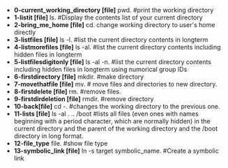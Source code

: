- **0-current_working_directory [file]**
 pwd. #print the working directory
- **1-listit [file]**
 ls. #Display the contents list of your current directory
- **2-bring_me_home [file]**
cd. change working directory to user's home directly
- **3-listfiles [file]**
ls -l. #list the current directory contents in longterm
- **4-listmorefiles [file]**
ls -al. #list the current directory contents including hidden files in longterm
- **5-listfilesdigitonly [file]**
ls -al -n. #list the current directory contents including hidden files in longterm using numorical group IDs 
- **6-firstdirectory [file]**
mkdir. #make directory
- **7-movethatfile [file]** 
mv. # move files and directories to new directory.
- **8-firstdelete [file]**
rm. #remove files.
- **9-firstdirdeletion [file]**
rmdir. #remove directory
- **10-back[file]**
cd -. #changes the working directory to the previous one.
- **11-lists [file]**
ls -al . .. /boot  #lists all files (even ones with names beginning with a period character, which are normally hidden) in the current directory and the parent of the working directory and the /boot directory in long format.
- **12-file_type**
file. #show file type
- **13-symbolic_link [file]**
ln -s target symbolic_name. #Create a symbolic link
